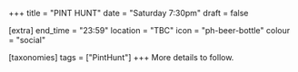 +++
title = "PINT HUNT"
date = "Saturday 7:30pm"
draft = false

[extra]
end_time = "23:59"
location = "TBC"
icon = "ph-beer-bottle"
colour = "social"

[taxonomies]
tags = ["PintHunt"]
+++
More details to follow.
